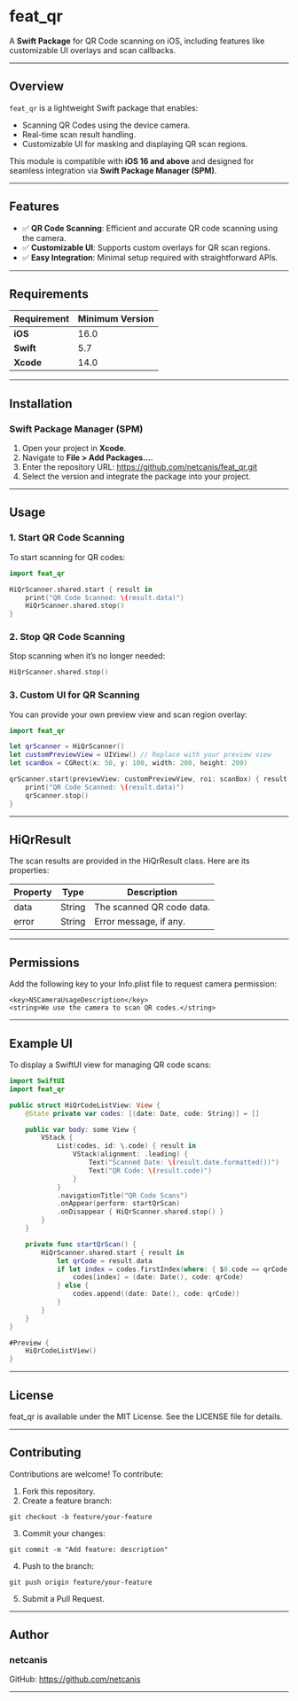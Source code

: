 # **feat_qr**

A **Swift Package** for QR Code scanning on iOS, including features like customizable UI overlays and scan callbacks.

---

## **Overview**

`feat_qr` is a lightweight Swift package that enables:
- Scanning QR Codes using the device camera.
- Real-time scan result handling.
- Customizable UI for masking and displaying QR scan regions.

This module is compatible with **iOS 16 and above** and designed for seamless integration via **Swift Package Manager (SPM)**.

---

## **Features**

- ✅ **QR Code Scanning**: Efficient and accurate QR code scanning using the camera.
- ✅ **Customizable UI**: Supports custom overlays for QR scan regions.
- ✅ **Easy Integration**: Minimal setup required with straightforward APIs.

---

## **Requirements**

| Requirement     | Minimum Version         |
|------------------|-------------------------|
| **iOS**         | 16.0                    |
| **Swift**       | 5.7                     |
| **Xcode**       | 14.0                    |

---

## **Installation**

### **Swift Package Manager (SPM)**

1. Open your project in **Xcode**.
2. Navigate to **File > Add Packages...**.
3. Enter the repository URL:  https://github.com/netcanis/feat_qr.git
4. Select the version and integrate the package into your project.

---

## **Usage**

### **1. Start QR Code Scanning**

To start scanning for QR codes:

```swift
import feat_qr

HiQrScanner.shared.start { result in
    print("QR Code Scanned: \(result.data)")
    HiQrScanner.shared.stop()
}
```

### **2. Stop QR Code Scanning**
Stop scanning when it’s no longer needed:

```swift
HiQrScanner.shared.stop()
```

### **3. Custom UI for QR Scanning**
You can provide your own preview view and scan region overlay:

```swift
import feat_qr

let qrScanner = HiQrScanner()
let customPreviewView = UIView() // Replace with your preview view
let scanBox = CGRect(x: 50, y: 100, width: 200, height: 200)

qrScanner.start(previewView: customPreviewView, roi: scanBox) { result in
    print("QR Code Scanned: \(result.data)")
    qrScanner.stop()
}
```

---

## **HiQrResult**

The scan results are provided in the HiQrResult class. Here are its properties:

| Property          | Type           | Description               |
|-------------------|----------------|---------------------------|
| data              | String         | The scanned QR code data. |
| error             | String         | Error message, if any.    |

---

## **Permissions**

Add the following key to your Info.plist file to request camera permission:

```
<key>NSCameraUsageDescription</key>
<string>We use the camera to scan QR codes.</string>
```

---

## **Example UI**

To display a SwiftUI view for managing QR code scans:

```swift
import SwiftUI
import feat_qr

public struct HiQrCodeListView: View {
    @State private var codes: [(date: Date, code: String)] = []

    public var body: some View {
        VStack {
            List(codes, id: \.code) { result in
                VStack(alignment: .leading) {
                    Text("Scanned Date: \(result.date.formatted())")
                    Text("QR Code: \(result.code)")
                }
            }
            .navigationTitle("QR Code Scans")
            .onAppear(perform: startQrScan)
            .onDisappear { HiQrScanner.shared.stop() }
        }
    }

    private func startQrScan() {
        HiQrScanner.shared.start { result in
            let qrCode = result.data
            if let index = codes.firstIndex(where: { $0.code == qrCode }) {
                codes[index] = (date: Date(), code: qrCode)
            } else {
                codes.append((date: Date(), code: qrCode))
            }
        }
    }
}

#Preview {
    HiQrCodeListView()
}
```

---

## **License**

feat_qr is available under the MIT License. See the LICENSE file for details.

---

## **Contributing**

Contributions are welcome! To contribute:

1. Fork this repository.
2. Create a feature branch:
```
git checkout -b feature/your-feature
```
3. Commit your changes:
```
git commit -m "Add feature: description"
```
4. Push to the branch:
```
git push origin feature/your-feature
```
5. Submit a Pull Request.

---

## **Author**

### **netcanis**
GitHub: https://github.com/netcanis

---
